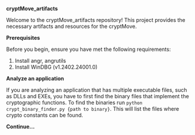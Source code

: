 **cryptMove_artifacts**

Welcome to the cryptMove_artifacts repository! This project provides the necessary artifacts and resources for the cryptMove. 

**Prerequisites**

Before you begin, ensure you have met the following requirements:
1. Install angr, angrutils
2. Install WinDBG (v1.2402.24001.0)

**Analyze an application**

If you are analyzing an application that has multiple executable files, such as DLLs and EXEs, you have to first find the binary files that implement the cryptographic functions. To find the binaries run `python crypt_binary_finder.py {path to binary}`. This will list the files where crypto constants can be found.

**Continue...**
